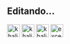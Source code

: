## Editando...


<div>
  <img align="center" alt="khalil-python" height="30 width="40" src="https://cdn.jsdelivr.net/gh/devicons/devicon@latest/icons/python/python-original.svg" />
  <img align="center" alt="khalil-SQL" height="30 width="40" src="https://cdn.jsdelivr.net/gh/devicons/devicon@latest/icons/azuresqldatabase/azuresqldatabase-original.svg" />
  <img align="center" alt="khalil-powerBI" height="30 width="30" src="https://raw.githubusercontent.com/microsoft/PowerBI-Icons/main/SVG/Power-BI.svg"/>
  <img align="center" src="https://seeklogo.com/images/E/excel-logo-974BFF9CB9-seeklogo.com.png" alt="excel" width="30" height="30"/> 

</div>
